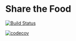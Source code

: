 # Share the Food

[![Build Status](https://travis-ci.org/addisonmartin/ShareTheFood.svg?branch=master)](https://travis-ci.org/addisonmartin/ShareTheFood)

[![codecov](https://codecov.io/gh/addisonmartin/ShareTheFood/branch/master/graph/badge.svg)](https://codecov.io/gh/addisonmartin/ShareTheFood)

